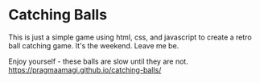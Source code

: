 # Catching Balls
This is just a simple game using html, css, and javascript to create a retro ball catching game. 
It's the weekend. Leave me be. 

Enjoy yourself - these balls are slow until they are not. 
https://pragmaamagi.github.io/catching-balls/
